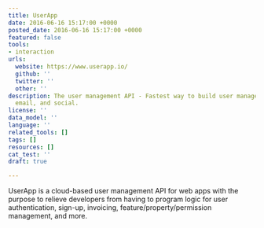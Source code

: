 ```yaml
---
title: UserApp
date: 2016-06-16 15:17:00 +0000
posted_date: 2016-06-16 15:17:00 +0000
featured: false
tools:
- interaction
urls:
  website: https://www.userapp.io/
  github: ''
  twitter: ''
  other: ''
description: The user management API - Fastest way to build user management with payments,
  email, and social.
license: ''
data_model: ''
language: ''
related_tools: []
tags: []
resources: []
cat_test: ''
draft: true

---
```

UserApp is a cloud-based user management API for web apps with the purpose to relieve developers from having to program logic for user authentication, sign-up, invoicing, feature/property/permission management, and more.